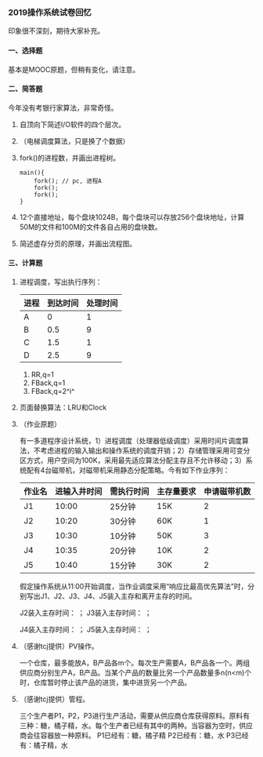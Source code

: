 ### 2019操作系统试卷回忆

印象很不深刻，期待大家补充。

#### 一、选择题

基本是MOOC原题，但稍有变化，请注意。

#### 二、简答题

今年没有考银行家算法，非常奇怪。

1. 自顶向下简述I/O软件的四个层次。

2. （电梯调度算法，只是换了个数据）

3. fork()的进程数，并画出进程树。

   ```
   main(){
       fork(); // pc, 进程A
       fork();
       fork();
   }
   ```

4.  12个直接地址，每个盘块1024B，每个盘块可以存放256个盘块地址，计算50M的文件和100M的文件各自占用的盘块数。

5. 简述虚存分页的原理，并画出流程图。

#### 三、计算题

1. 进程调度，写出执行序列：

   | 进程 | 到达时间 | 处理时间 |
   | ---- | -------- | -------- |
   | A    | 0        | 1        |
   | B    | 0.5      | 9        |
   | C    | 1.5      | 1        |
   | D    | 2.5      | 9        |

   1. RR,q=1
   2. FBack,q=1
   3. FBack,q=2^i^

2. 页面替换算法：LRU和Clock

3. （作业原题）

   有一多道程序设计系统，1）进程调度（处理器低级调度）采用时间片调度算法，不考虑进程的输入输出和操作系统的调度开销；2）存储管理采用可变分区方式，用户空间为100K，采用最先适应算法分配主存且不允许移动；3）系统配有4台磁带机，对磁带机采用静态分配策略。今有如下作业序列：

   | 作业名 | 进输入井时间 | 需执行时间 | 主存量要求 | 申请磁带机数 |
   | ------ | ------------ | ---------- | ---------- | ------------ |
   | J1     | 10:00        | 25分钟     | 15K        | 2            |
   | J2     | 10:20        | 30分钟     | 60K        | 1            |
   | J3     | 10:30        | 10分钟     | 50K        | 3            |
   | J4     | 10:35        | 20分钟     | 10K        | 2            |
   | J5     | 10:40        | 15分钟     | 30K        | 2            |

   假定操作系统从11:00开始调度，当作业调度采用“响应比最高优先算法”时，分别写出J1、J2、J3、J4、J5装入主存和离开主存的时间。

   J2装入主存时间： ； J3装入主存时间： ；

   J4装入主存时间： ； J5装入主存时间： ；

4. （感谢tcj提供）PV操作。

   一个仓库，最多能放A，B产品各m个。每次生产需要A，B产品各一个。两组供应商分别生产A，B产品。当某个产品的数量比另一个产品数量多n(n<m)个时，仓库暂时停止该产品的进货，集中进货另一个产品。

5. （感谢tcj提供）管程。

   三个生产者P1，P2，P3进行生产活动，需要从供应商仓库获得原料。原料有三种：糖，橘子精，水。每个生产者已经有其中的两种。当容器为空时，供应商会往容器放一种原料。 P1已经有：糖，橘子精 P2已经有：糖，水 P3已经有：橘子精，水
